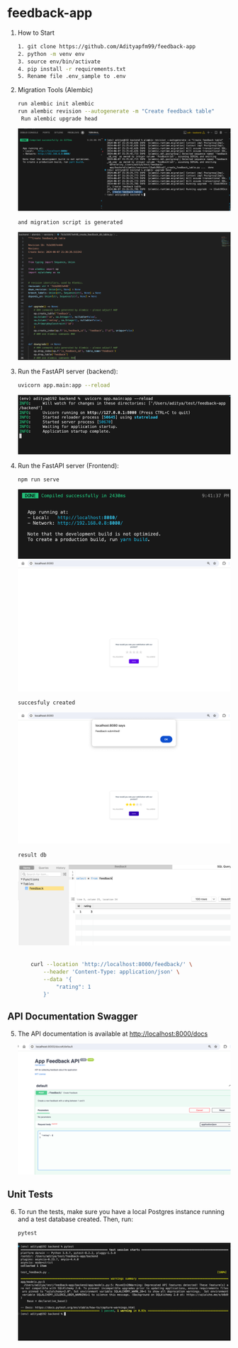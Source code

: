 # feedback-app

1. How to Start
    ```bash
    1. git clone https://github.com/Adityapfm99/feedback-app
    2. python -m venv env
    3. source env/bin/activate
    4. pip install -r requirements.txt
    5. Rename file .env_sample to .env

    ```
2. Migration Tools (Alembic)
   
    ```bash
    run alembic init alembic
    run alembic revision --autogenerate -m "Create feedback table"
     Run alembic upgrade head
    
    ```
     ![Alt text](/image/alembic.png)

    ```bash
    and migration script is generated
    ```
     ![Alt text](/image/migration_script.png)


3. Run the FastAPI server (backend):

    ```bash
    uvicorn app.main:app --reload
    ```
    ![Alt text](/image/startBe.png)


4. Run the FastAPI server (Frontend):

    ```bash
    npm run serve
    ```
    ![Alt text](/image/startfe.png)
    ![Alt text](/image/ui.png)

    ```bash
    succesfuly created
    ```

    ![Alt text](/image/submitted.png)

    ```bash
    result db
    ```
    ![Alt text](/image/result_db.png)

    ```bash
        
        curl --location 'http://localhost:8000/feedback/' \
            --header 'Content-Type: application/json' \
            --data '{
                "rating": 1
            }'
     ```
## API Documentation Swagger

5. The API documentation is available at [http://localhost:8000/docs](http://localhost:8000/docs)

    ![Alt text](/image/swagger.png)

## Unit Tests

6. To run the tests, make sure you have a local Postgres instance running and a test database created. Then, run:

    ```bash
    pytest
    ```

    ![Alt text](/image/unittest.png)
